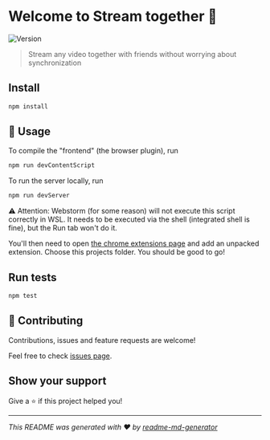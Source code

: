 # Welcome to Stream together 👋
![Version](https://img.shields.io/badge/version-1.0.0-blue.svg?cacheSeconds=2592000)

> Stream any video together with friends without worrying about synchronization

## Install

```sh
npm install
```

## 🚀 Usage

To compile the "frontend" (the browser plugin), run
```sh
npm run devContentScript
```

To run the server locally, run
```sh
npm run devServer
```

⚠ Attention: Webstorm (for some reason) will not execute this script correctly
in WSL. It needs to be executed via the shell (integrated shell is fine), but
the Run tab won't do it.

You'll then need to open [the chrome extensions page](chrome:///extensions)
and add an unpacked extension. Choose this projects folder. You should be
good to go!

## Run tests

```sh
npm test
```

## 🤝 Contributing

Contributions, issues and feature requests are welcome!

Feel free to check [issues page](https://github.com/LBBO/disney-together/issues). 

## Show your support

Give a ⭐️ if this project helped you!


***
_This README was generated with ❤️ by [readme-md-generator](https://github.com/kefranabg/readme-md-generator)_
